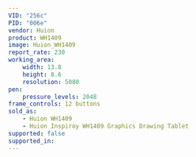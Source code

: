 ```yaml
---
VID: "256c"
PID: "006e"
vendor: Huion
product: WH1409
image: Huion_WH1409
report_rate: 230
working_area:
    width: 13.8
    height: 8.6
    resolution: 5080
pen:
    pressure_levels: 2048
frame_controls: 12 buttons
sold_as:
    - Huion WH1409
    - Huion Inspiroy WH1409 Graphics Drawing Tablet
supported: false
supported_in:
---
```

